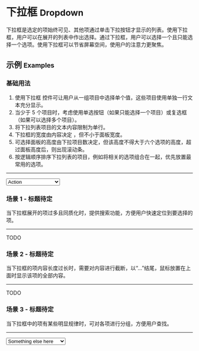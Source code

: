 # 下拉框 <small>Dropdown</small>

下拉框是选定的项始终可见、其他项通过单击下拉按钮才显示的列表。使用下拉框，用户可以在展开的列表中作出选择。通过下拉框，用户可以选择一个且只能选择一个选项。使用下拉框可以节省屏幕空间，使用户的注意力更聚焦。

## 示例 <small>Examples</small>

<div class="bs-example">
    <div class="content">
        <h3>基础用法</h3>
        <ol>
            <li>使用下拉框 控件可让用户从一组项目中选择单个值，这些项目使用单独一行文本充分显示。</li>
            <li>当少于 5 个项目时，考虑使用单选按钮（如果只能选择一个项目）或复选框（如果可以选择多个项目）。</li>
            <li>将下拉列表项目的文本内容限制为单行。</li>
            <li>下拉框的宽度由内容决定 ，但不小于面板宽度。</li>
            <li>可选择面板的高度由下拉项目数决定，但该高度不得大于六个选项的高度，超过面板高度后，则出现滚动条。</li>
            <li>按逻辑顺序排序下拉列表的项目，例如将相关的选项组合在一起，优先放置最常用的选项。</li>
        </ol>
        <hr>
        <select bx-name="components/dropdown">
            <option value="1">Action</option>
            <option value="2">Another action</option>
            <option value="3">Something else here</option>
        </select>
    </div>
</div>

<div class="bs-example">
    <div class="content">
        <h3>场景 1 - 标题待定</h3>
        <p>当下拉框展开的项过多且同质化时，提供搜索功能，方便用户快速定位到要选择的项。</p>
        <hr>
        <div>
            TODO
        </div>
    </div>
</div>

<div class="bs-example">
    <div class="content">
        <h3>场景 2 - 标题待定</h3>
        <p>当下拉框的项内容长度过长时，需要对内容进行截断，以“…”结尾，鼠标放置在上面时显示该项的全部内容。</p>
        <hr>
        <div>
            TODO
        </div>
    </div>
</div>

<div class="bs-example">
    <div class="content">
        <h3>场景 3 - 标题待定</h3>
        <p>当下拉框中的项有某些明显规律时，可对各项进行分组，方便用户查找。</p>
        <hr>
        <select bx-name="components/dropdown">
            <optgroup label="optgroup 1">
                <option value="1">Action</option>
            </optgroup>
            <optgroup label="optgroup 2">
                <option value="2">Another action</option>
            </optgroup>
            <optgroup label="optgroup 3">
                <option value="3" selected="">Something else here</option>
            </optgroup>
        </select>
    </div>
    <pre><code class="hljs html">
    </code></pre>
</div>
